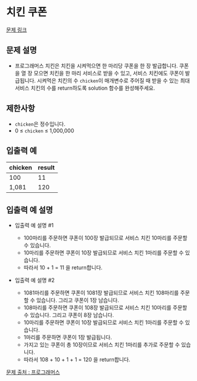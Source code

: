 # 치킨 쿠폰

[문제 링크](https://school.programmers.co.kr/learn/courses/30/lessons/120884)

## 문제 설명

- 프로그래머스 치킨은 치킨을 시켜먹으면 한 마리당 쿠폰을 한 장 발급합니다. 쿠폰을 열 장 모으면 치킨을 한 마리 서비스로 받을 수 있고, 서비스 치킨에도 쿠폰이 발급됩니다. 시켜먹은 치킨의 수 `chicken`이 매개변수로 주어질 때 받을 수 있는 최대 서비스 치킨의 수를 return하도록 solution 함수를 완성해주세요.

## 제한사항

- `chicken`은 정수입니다.
- 0 ≤ `chicken` ≤ 1,000,000

## 입출력 예

| chicken | result |
| ------- | ------ |
| 100     | 11     |
| 1,081   | 120    |

## 입출력 예 설명

- 입출력 예 설명 #1

  - 100마리를 주문하면 쿠폰이 100장 발급되므로 서비스 치킨 10마리를 주문할 수 있습니다.
  - 10마리를 주문하면 쿠폰이 10장 발급되므로 서비스 치킨 1마리를 주문할 수 있습니다.
  - 따라서 10 + 1 = 11 을 return합니다.

- 입출력 예 설명 #2

  - 1081마리를 주문하면 쿠폰이 1081장 발급되므로 서비스 치킨 108마리를 주문할 수 있습니다. 그리고 쿠폰이 1장 남습니다.
  - 108마리를 주문하면 쿠폰이 108장 발급되므로 서비스 치킨 10마리를 주문할 수 있습니다. 그리고 쿠폰이 8장 남습니다.
  - 10마리를 주문하면 쿠폰이 10장 발급되므로 서비스 치킨 1마리를 주문할 수 있습니다.
  - 1마리를 주문하면 쿠폰이 1장 발급됩니다.
  - 가지고 있는 쿠폰이 총 10장이므로 서비스 치킨 1마리를 추가로 주문할 수 있습니다.
  - 따라서 108 + 10 + 1 + 1 = 120 을 return합니다.

[문제 출처 : 프로그래머스](https://school.programmers.co.kr/learn/challenges?order=acceptance_desc&levels=0)
